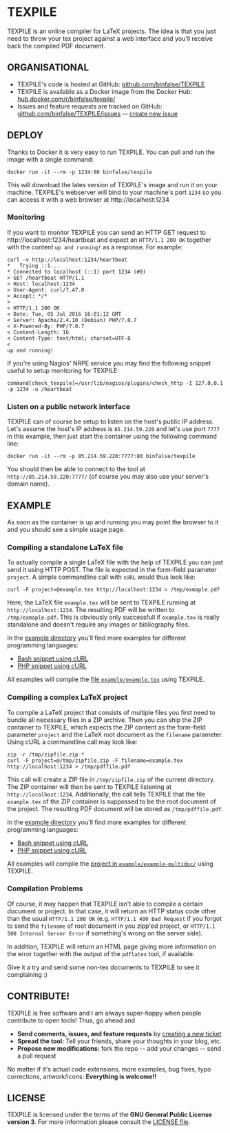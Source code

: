 # TEXPILE

TEXPILE is an online compiler for LaTeX projects. The idea is that you just need to throw your tex project against a web interface and you'll receive back the compiled PDF document.





## ORGANISATIONAL

* TEXPILE's code is hosted at GitHub: [github.com/binfalse/TEXPILE](https://github.com/binfalse/TEXPILE)
* TEXPILE is available as a Docker image from the Docker Hub: [hub.docker.com/r/binfalse/texpile/](https://hub.docker.com/r/binfalse/texpile/)
* Issues and feature requests are tracked on GitHub: [github.com/binfalse/TEXPILE/issues](https://github.com/binfalse/TEXPILE/issues) -- [create new issue](https://github.com/binfalse/TEXPILE/issues/new)





## DEPLOY

Thanks to Docker it is very easy to run TEXPILE. You can pull and run the image with a single command:

    docker run -it --rm -p 1234:80 binfalse/texpile

This will download the lates version of TEXPILE's image and run it on your machine.
TEXPILE's webserver will bind to your machine's port `1234` so you can access it with a web browser at http://localhost:1234

### Monitoring

If you want to monitor TEXPILE you can send an HTTP GET request to http://localhost:1234/heartbeat and expect an `HTTP/1.1 200 OK` together with the content `up and running!` as a response.
For example:

    curl -v http://localhost:1234/heartbeat
    *   Trying ::1...
    * Connected to localhost (::1) port 1234 (#0)
    > GET /heartbeat HTTP/1.1
    > Host: localhost:1234
    > User-Agent: curl/7.47.0
    > Accept: */*
    >
    < HTTP/1.1 200 OK
    < Date: Tue, 05 Jul 2016 16:01:12 GMT
    < Server: Apache/2.4.10 (Debian) PHP/7.0.7
    < X-Powered-By: PHP/7.0.7
    < Content-Length: 16
    < Content-Type: text/html; charset=UTF-8
    <
    up and running!

If you're using Nagios' NRPE service you may find the following snippet useful to setup monitoring for TEXPILE:

    command[check_texpile]=/usr/lib/nagios/plugins/check_http -I 127.0.0.1 -p 1234 -u /heartbeat

### Listen on a public network interface

TEXPILE can of course be setup to listen on the host's public IP address. Let's assume the host's IP address is `85.214.59.220` and let's use port `7777` in this example, then just start the container using the following command line:

    docker run -it --rm -p 85.214.59.220:7777:80 binfalse/texpile

You should then be able to connect to the tool at `http://85.214.59.220:7777/` (of course you may also use your server's domain name).





## EXAMPLE

As soon as the container is up and running you may point the browser to it and you should see a simple usage page.



### Compiling a standalone LaTeX file
To actually compile a single LaTeX file with the help of TEXPILE you can just send it using HTTP POST. The file is expected in the form-field parameter `project`. A simple commandline call with `cURL` would thus look like:

    curl -F project=@example.tex http://localhost:1234 > /tmp/exmaple.pdf

Here, the LaTeX file `example.tex` will be sent to TEXPILE running at `http://localhost:1234`. The resulting PDF will be written to `/tmp/exmaple.pdf`. This is obviously only successfull if `example.tex` is really standalone and doesn't require any images or bibliography files.

In the [example directory](example/) you'll find more examples for different programming languages:

* [Bash snippet using cURL](example/snippet.sh)
* [PHP snippet using cURL](example/snippet.php)

All examples will compile the [file `example/example.tex`](example/example.tex) using TEXPILE.



### Compiling a complex LaTeX project
To compile a LaTeX project that consists of multiple files you first need to bundle all necessary files in a ZIP archive. Then you can ship the ZIP container to TEXPILE, which expects the ZIP content as the form-field parameter `project` and the LaTeX root document as the `filename` parameter. Using cURL a commandline call may look like:

    zip -r /tmp/zipfile.zip *
    curl -F project=@/tmp/zipfile.zip -F filename=example.tex http://localhost:1234 > /tmp/pdffile.pdf

This call will create a ZIP file in `/tmp/zipfile.zip` of the current directory. The ZIP container will then be sent to TEXPILE listening at `http://localhost:1234`. Additionally, the call tells TEXPILE that the file `example.tex` of the ZIP container is suppossed to be the root document of the project. The resulting PDF document will be stored as `/tmp/pdffile.pdf`.

In the [example directory](example/) you'll find more examples for different programming languages:

* [Bash snippet using cURL](example/snippet.sh)
* [PHP snippet using cURL](example/snippet.php)

All examples will compile the [project in `example/example-multidoc/`](example/example-multidoc/) using TEXPILE.




### Compilation Problems
Of course, it may happen that TEXPILE isn't able to compile a certain document or project. In that case, it will return an HTTP status code other than the usual `HTTP/1.1 200 OK` (e.g. `HTTP/1.1 400 Bad Request` if you forgot to send the `filename` of root document in you zipp'ed project, or `HTTP/1.1 500 Internal Server Error` if something's wrong on the server side).

In addition, TEXPILE will return an HTML page giving more information on the error together with the output of the `pdflatex` tool, if available.

Give it a try and send some non-tex documents to TEXPILE to see it complaining :)




## CONTRIBUTE!

TEXPILE is free software and I am always super-happy when people contribute to open tools! Thus, go ahead and

* **Send comments, issues, and feature requests** by [creating a new ticket](https://github.com/binfalse/TEXPILE/issues/new)
* **Spread the tool:** Tell your friends, share your thoughts in your blog, etc.
* **Propose new modifications:** fork the repo -- add your changes -- send a pull request

No matter if it's actual code extensions, more examples, bug fixes, typo corrections, artwork/icons: **Everything is welcome!!**





## LICENSE

TEXPILE is licensed under the terms of the **GNU General Public License version 3**.
For more information please consult the [LICENSE file](LICENSE).
